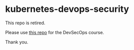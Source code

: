 # kubernetes-devops-security

This repo is retired.

Please use [this repo](https://github.com/kodekloudhub/devsecops) for the DevSecOps course.

Thank you. 
